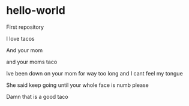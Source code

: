 # hello-world
First repository


I love tacos

And your mom

and your moms taco

Ive been down on your mom for way too long and I cant feel my tongue

She said keep going until your whole face is numb please

Damn that is a good taco
